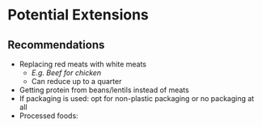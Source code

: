 # Potential Extensions

## Recommendations

- Replacing red meats with white meats
    -  *E.g. Beef for chicken*
    - Can reduce up to a quarter
- Getting protein from beans/lentils instead of meats
- If packaging is used: opt for non-plastic packaging or no packaging at all
- Processed foods: 